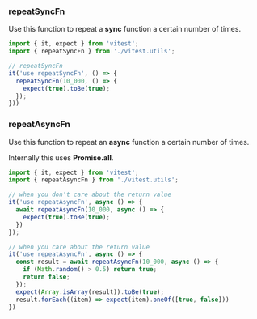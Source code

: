 ### repeatSyncFn

Use this function to repeat a **sync** function a certain number of times.

```ts
import { it, expect } from 'vitest';
import { repeatSyncFn } from './vitest.utils';

// repeatSyncFn
it('use repeatSyncFn', () => {
  repeatSyncFn(10_000, () => {
    expect(true).toBe(true);
  });
}))
```

### repeatAsyncFn

Use this function to repeat an **async** function a certain number of times.  

Internally this uses **Promise.all**.

```ts
import { it, expect } from 'vitest';
import { repeatAsyncFn } from './vitest.utils';

// when you don't care about the return value
it('use repeatAsyncFn', async () => {
  await repeatAsyncFn(10_000, async () => {
    expect(true).toBe(true);
  })
});

// when you care about the return value
it('use repeatAsyncFn', async () => {
  const result = await repeatAsyncFn(10_000, async () => {
    if (Math.random() > 0.5) return true;
    return false;
  });
  expect(Array.isArray(result)).toBe(true);
  result.forEach((item) => expect(item).oneOf([true, false]))
})

```